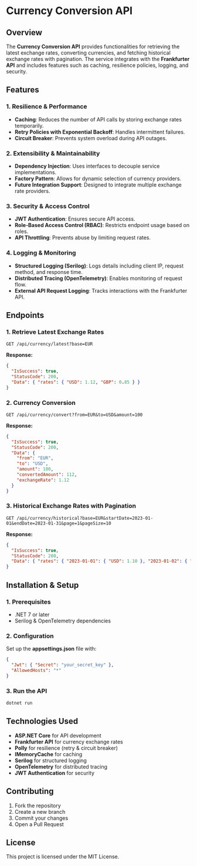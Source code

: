 # Currency Conversion API

## Overview
The **Currency Conversion API** provides functionalities for retrieving the latest exchange rates, converting currencies, and fetching historical exchange rates with pagination. The service integrates with the **Frankfurter API** and includes features such as caching, resilience policies, logging, and security.

## Features
### 1. Resilience & Performance
- **Caching**: Reduces the number of API calls by storing exchange rates temporarily.
- **Retry Policies with Exponential Backoff**: Handles intermittent failures.
- **Circuit Breaker**: Prevents system overload during API outages.

### 2. Extensibility & Maintainability
- **Dependency Injection**: Uses interfaces to decouple service implementations.
- **Factory Pattern**: Allows for dynamic selection of currency providers.
- **Future Integration Support**: Designed to integrate multiple exchange rate providers.

### 3. Security & Access Control
- **JWT Authentication**: Ensures secure API access.
- **Role-Based Access Control (RBAC)**: Restricts endpoint usage based on roles.
- **API Throttling**: Prevents abuse by limiting request rates.

### 4. Logging & Monitoring
- **Structured Logging (Serilog)**: Logs details including client IP, request method, and response time.
- **Distributed Tracing (OpenTelemetry)**: Enables monitoring of request flow.
- **External API Request Logging**: Tracks interactions with the Frankfurter API.

## Endpoints
### 1. Retrieve Latest Exchange Rates
```http
GET /api/currency/latest?base=EUR
```
**Response:**
```json
{
  "IsSuccess": true,
  "StatusCode": 200,
  "Data": { "rates": { "USD": 1.12, "GBP": 0.85 } }
}
```

### 2. Currency Conversion
```http
GET /api/currency/convert?from=EUR&to=USD&amount=100
```
**Response:**
```json
{
  "IsSuccess": true,
  "StatusCode": 200,
  "Data": {
    "from": "EUR",
    "to": "USD",
    "amount": 100,
    "convertedAmount": 112,
    "exchangeRate": 1.12
  }
}
```

### 3. Historical Exchange Rates with Pagination
```http
GET /api/currency/historical?base=EUR&startDate=2023-01-01&endDate=2023-01-31&page=1&pageSize=10
```
**Response:**
```json
{
  "IsSuccess": true,
  "StatusCode": 200,
  "Data": { "rates": { "2023-01-01": { "USD": 1.10 }, "2023-01-02": { "USD": 1.11 } } }
}
```

## Installation & Setup
### 1. Prerequisites
- .NET 7 or later
- Serilog & OpenTelemetry dependencies

### 2. Configuration
Set up the **appsettings.json** file with:
```json
{
  "Jwt": { "Secret": "your_secret_key" },
  "AllowedHosts": "*"
}
```

### 3. Run the API
```sh
dotnet run
```

## Technologies Used
- **ASP.NET Core** for API development
- **Frankfurter API** for currency exchange rates
- **Polly** for resilience (retry & circuit breaker)
- **IMemoryCache** for caching
- **Serilog** for structured logging
- **OpenTelemetry** for distributed tracing
- **JWT Authentication** for security

## Contributing
1. Fork the repository
2. Create a new branch
3. Commit your changes
4. Open a Pull Request

## License
This project is licensed under the MIT License.

